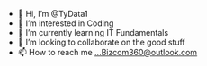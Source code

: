 - 👋 Hi, I’m @TyData1
- 👀 I’m interested in Coding
- 🌱 I’m currently learning IT Fundamentals 
- 💞️ I’m looking to collaborate on the good stuff
- 📫 How to reach me ...Bizcom360@outlook.com

<!---
TyData1/TyData1 is a ✨ special ✨ repository because its `README.md` (this file) appears on your GitHub profile.
You can click the Preview link to take a look at your changes.
--->
